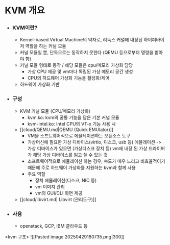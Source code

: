 # KVM 개요
- ### KVM이란?
	- Kernel-based Virtual Machine의 약자로, 리눅스 커널에 내장된 하이퍼바이저 역할을 하는 커널 모듈
	- 커널 모듈일 뿐, 단독으로는 동작하지 못한다 (QEMU 등으로부터 명령을 받아야 함)
	- 커널 모듈 형태로 동작 /  해당 모듈은 cpu/메모리 가상화 담당
		- 가상 CPU 제공 및 vm마다 독립된 가상 메모리 공간 생성
		- CPU의 하드웨어 가상화 기능을 활성화/제어
	- 하드웨어 가상화 기반
- ### 구성
	- KVM 커널 모듈 (CPU/메모리 가상화)
		- kvm.ko: kvm의 공통 기능을 담은 기본 커널 모듈
		- kvm-intel.ko: Intel CPU의 VT-x 기능 사용 시
	- [[cloud/QEMU.md|QEMU (Quick EMUlator)]]
		- VM을 소프트웨어적으로 에뮬레이션하는 오픈소스 도구
		- 가상머신에 필요한 가상 디바이스(virtio, 디스크, usb  등) 에뮬레이션
		 -> 가상 디바이스가 있으면 (가상디스크 장치 등) vm에 내장 된 가상 드라이버가 해당 가상 디바이스를 읽고 쓸 수 있는 것 
		- 소프트웨어적으로 에뮬레이션 하는 경우, 속도가 매우 느리고 비효율적이기 때문에 주로 하드웨어 가상화를 지원하는 kvm과 함께 사용
		- 주요 역할
			- 장치 에뮬레이션(디스크, NIC 등)
			- vm 이미지 관리
			- vm의 GUI/CLI 화면 제공
	- [[cloud/libvirt.md| Libvirt (관리도구)]]
- ### 사용
	- openstack, GCP, IBM 클라우드 등

<kvm 구조>
![[Pasted image 20250429180735.png|300]]
